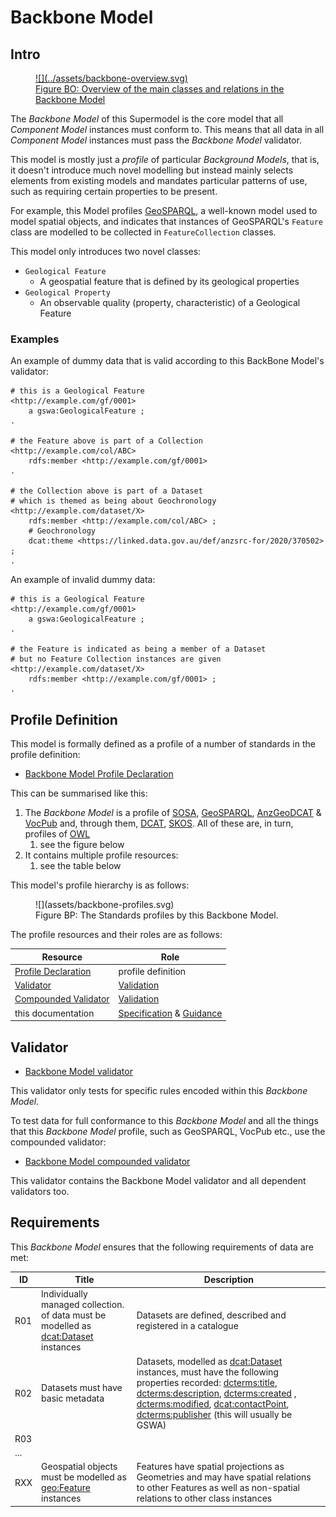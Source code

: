 # Backbone Model

## Intro

<a href="../assets/backbone-overview.svg">
<figure id="figure-bh" markdown>
  ![](../assets/backbone-overview.svg)
  <figcaption>Figure BO: Overview of the main classes and relations in the Backbone Model</figcaption>
</figure>
</a>

The _Backbone Model_ of this Supermodel is the core model that all _Component Model_ instances must conform to. This means that all data in all _Component Model_ instances must pass the _Backbone Model_ validator.

This model is mostly just a _profile_ of particular _Background Models_, that is, it doesn't introduce much novel modelling but instead mainly selects elements from existing models and mandates particular patterns of use, such as requiring certain properties to be present. 

For example, this Model profiles [GeoSPARQL](background.md#geosparql), a well-known model used to model spatial objects, and indicates that instances of GeoSPARQL's `Feature` class are modelled to be collected in `FeatureCollection` classes.

This model only introduces two novel classes:

* `Geological Feature`
  * A geospatial feature that is defined by its geological properties
* `Geological Property`
  *  An observable quality (property, characteristic) of a Geological Feature

### Examples

An example of dummy data that is valid according to this BackBone Model's validator:

```
# this is a Geological Feature
<http://example.com/gf/0001>
    a gswa:GeologicalFeature ;
.

# the Feature above is part of a Collection
<http://example.com/col/ABC>
    rdfs:member <http://example.com/gf/0001>
.

# the Collection above is part of a Dataset
# which is themed as being about Geochronology
<http://example.com/dataset/X>
    rdfs:member <http://example.com/col/ABC> ; 
    # Geochronology
    dcat:theme <https://linked.data.gov.au/def/anzsrc-for/2020/370502> ;
.
```

An example of invalid dummy data:

```
# this is a Geological Feature
<http://example.com/gf/0001>
    a gswa:GeologicalFeature ;
.

# the Feature is indicated as being a member of a Dataset
# but no Feature Collection instances are given
<http://example.com/dataset/X>
    rdfs:member <http://example.com/gf/0001> ;
.
```

## Profile Definition

This model is formally defined as a profile of a number of standards in the profile definition:

* [Backbone Model Profile Declaration](https://github.com/nicholascar/gswa-supermodel/blob/main/rdf/backbone/profile.ttl)

This can be summarised like this: 

1. The _Backbone Model_ is a profile of [SOSA](background.md#sosa), [GeoSPARQL](background.md#geosparql), [AnzGeoDCAT](background.md#anzgeodcat) & [VocPub](background.md#vocpub) and, through them, [DCAT](background.md#dcat), [SKOS](background.md#skos). All of these are, in turn, profiles of [OWL](background.md#owl)
    1. see the figure below
2. It contains multiple profile resources:
    1. see the table below

This model's profile hierarchy is as follows:

<figure markdown>
  ![](assets/backbone-profiles.svg)  
  <figcaption>Figure BP: The Standards profiles by this Backbone Model.</figcaption>
</figure>

The profile resources and their roles are as follows:

**Resource** | **Role**
--- | ---
[Profile Declaration](https://github.com/nicholascar/gswa-supermodel/blob/main/rdf/backbone/profile.ttl) | profile definition
[Validator](https://github.com/nicholascar/gswa-supermodel/blob/main/rdf/backbone/validator.ttl) | [Validation](https://www.w3.org/TR/dx-prof/#Role:validation)
[Compounded Validator](https://github.com/nicholascar/gswa-supermodel/blob/main/rdf/backbone/validator-compounded.ttl) | [Validation](https://www.w3.org/TR/dx-prof/#Role:validation)
this documentation | [Specification](https://www.w3.org/TR/dx-prof/#Role:guidance) & [Guidance](https://www.w3.org/TR/dx-prof/#Role:guidance)


## Validator

* [Backbone Model validator](https://github.com/nicholascar/gswa-supermodel/blob/main/rdf/backbone/validator.ttl)

This validator only tests for specific rules encoded within this _Backbone Model_. 

To test data for full conformance to this _Backbone Model_ and all the things that this _Backbone Model_ profile, such as GeoSPARQL, VocPub etc., use the compounded validator:

* [Backbone Model compounded validator](https://github.com/nicholascar/gswa-supermodel/blob/main/rdf/backbone/validator-compounded.ttl)

This validator contains the Backbone Model validator and all dependent validators too.

## Requirements

This _Backbone Model_ ensures that the following requirements of data are met:

**ID** | **Title** | **Description**
--- | --- | --- 
R01 | Individually managed collection. of data must be modelled as [dcat:Dataset](https://www.w3.org/TR/vocab-dcat/#Class:Dataset) instances | Datasets are defined, described and registered in a catalogue
R02 | Datasets must have basic metadata | Datasets, modelled as [dcat:Dataset](https://www.w3.org/TR/vocab-dcat/#Class:Dataset) instances, must have the following properties recorded: [dcterms:title](https://www.w3.org/TR/vocab-dcat/#Property:resource_title), [dcterms:description](https://www.w3.org/TR/vocab-dcat/#Property:resource_description), [dcterms:created](http://purl.org/dc/terms/created) , [dcterms:modified](http://purl.org/dc/terms/modified), [dcat:contactPoint](https://www.w3.org/TR/vocab-dcat/#Property:resource_contact_point), [dcterms:publisher](https://www.w3.org/TR/vocab-dcat/#Property:resource_publisher) (this will usually be GSWA) 
R03 | |
... | | 
RXX | Geospatial objects must be modelled as [geo:Feature](https://opengeospatial.github.io/ogc-geosparql/geosparql11/spec.html#_class_geofeature) instances | Features have spatial projections as Geometries and may have spatial relations to other Features as well as non-spatial relations to other class instances